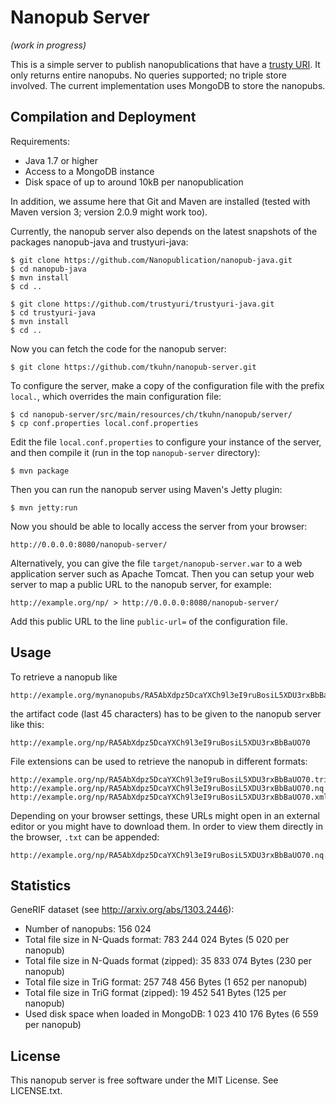 Nanopub Server
==============

_(work in progress)_

This is a simple server to publish nanopublications that have a
[trusty URI](http://arxiv.org/abs/1401.5775). It only returns entire nanopubs.
No queries supported; no triple store involved. The current implementation uses
MongoDB to store the nanopubs.


Compilation and Deployment
--------------------------

Requirements:

- Java 1.7 or higher
- Access to a MongoDB instance
- Disk space of up to around 10kB per nanopublication

In addition, we assume here that Git and Maven are installed (tested with
Maven version 3; version 2.0.9 might work too).

Currently, the nanopub server also depends on the latest snapshots of the
packages nanopub-java and trustyuri-java:

    $ git clone https://github.com/Nanopublication/nanopub-java.git
    $ cd nanopub-java
    $ mvn install
    $ cd ..

    $ git clone https://github.com/trustyuri/trustyuri-java.git
    $ cd trustyuri-java
    $ mvn install
    $ cd ..

Now you can fetch the code for the nanopub server:

    $ git clone https://github.com/tkuhn/nanopub-server.git

To configure the server, make a copy of the configuration file with the prefix
`local.`, which overrides the main configuration file:

    $ cd nanopub-server/src/main/resources/ch/tkuhn/nanopub/server/
    $ cp conf.properties local.conf.properties

Edit the file `local.conf.properties` to configure your instance of the server,
and then compile it (run in the top `nanopub-server` directory):

    $ mvn package

Then you can run the nanopub server using Maven's Jetty plugin:

    $ mvn jetty:run

Now you should be able to locally access the server from your browser:

    http://0.0.0.0:8080/nanopub-server/

Alternatively, you can give the file `target/nanopub-server.war` to a web
application server such as Apache Tomcat. Then you can setup your web
server to map a public URL to the nanopub server, for example:

    http://example.org/np/ > http://0.0.0.0:8080/nanopub-server/

Add this public URL to the line `public-url=` of the configuration file.


Usage
-----

To retrieve a nanopub like

    http://example.org/mynanopubs/RA5AbXdpz5DcaYXCh9l3eI9ruBosiL5XDU3rxBbBaUO70

the artifact code (last 45 characters) has to be given to the nanopub server
like this:

    http://example.org/np/RA5AbXdpz5DcaYXCh9l3eI9ruBosiL5XDU3rxBbBaUO70

File extensions can be used to retrieve the nanopub in different formats:

    http://example.org/np/RA5AbXdpz5DcaYXCh9l3eI9ruBosiL5XDU3rxBbBaUO70.trig
    http://example.org/np/RA5AbXdpz5DcaYXCh9l3eI9ruBosiL5XDU3rxBbBaUO70.nq
    http://example.org/np/RA5AbXdpz5DcaYXCh9l3eI9ruBosiL5XDU3rxBbBaUO70.xml

Depending on your browser settings, these URLs might open in an external editor
or you might have to download them. In order to view them directly in the
browser, `.txt` can be appended:

    http://example.org/np/RA5AbXdpz5DcaYXCh9l3eI9ruBosiL5XDU3rxBbBaUO70.nq.txt


Statistics
----------

GeneRIF dataset (see http://arxiv.org/abs/1303.2446):

- Number of nanopubs: 156 024
- Total file size in N-Quads format: 783 244 024 Bytes (5 020 per nanopub)
- Total file size in N-Quads format (zipped): 35 833 074 Bytes (230 per nanopub)
- Total file size in TriG format: 257 748 456 Bytes (1 652 per nanopub)
- Total file size in TriG format (zipped): 19 452 541 Bytes (125 per nanopub)
- Used disk space when loaded in MongoDB: 1 023 410 176 Bytes (6 559 per nanopub)


License
-------

This nanopub server is free software under the MIT License. See LICENSE.txt.
